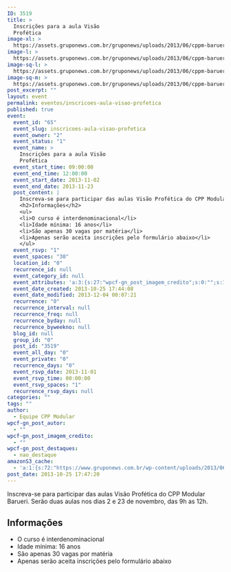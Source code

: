 ```yaml
---
ID: 3519
title: >
  Inscrições para a aula Visão
  Profética
image-xl: >
  https://assets.gruponews.com.br/gruponews/uploads/2013/06/cppm-barueri.jpg
image-l: >
  https://assets.gruponews.com.br/gruponews/uploads/2013/06/cppm-barueri.jpg
image-sq-l: >
  https://assets.gruponews.com.br/gruponews/uploads/2013/06/cppm-barueri.jpg
image-sq-m: >
  https://assets.gruponews.com.br/gruponews/uploads/2013/06/cppm-barueri-720x353.jpg
post_excerpt: ""
layout: event
permalink: eventos/inscricoes-aula-visao-profetica
published: true
event:
  event_id: "65"
  event_slug: inscricoes-aula-visao-profetica
  event_owner: "2"
  event_status: "1"
  event_name: >
    Inscrições para a aula Visão
    Profética
  event_start_time: 09:00:00
  event_end_time: 12:00:00
  event_start_date: 2013-11-02
  event_end_date: 2013-11-23
  post_content: |
    Inscreva-se para participar das aulas Visão Profética do CPP Modular Barueri. Serão duas aulas nos dias 2 e 23 de novembro, das 9h as 12h.
    <h2>Informações</h2>
    <ul>
    <li>O curso é interdenominacional</li>
    <li>Idade mínima: 16 anos</li>
    <li>São apenas 30 vagas por matéria</li>
    <li>Apenas serão aceita inscrições pelo formulário abaixo</li>
    </ul>
  event_rsvp: "1"
  event_spaces: "30"
  location_id: "0"
  recurrence_id: null
  event_category_id: null
  event_attributes: 'a:3:{s:27:"wpcf-gn_post_imagem_credito";s:0:"";s:18:"wpcf-gn_post_autor";s:0:"";s:22:"wpcf-gn_post_destaques";s:14:"destaque_medio";}'
  event_date_created: 2013-10-25 17:44:08
  event_date_modified: 2013-12-04 00:07:21
  recurrence: "0"
  recurrence_interval: null
  recurrence_freq: null
  recurrence_byday: null
  recurrence_byweekno: null
  blog_id: null
  group_id: "0"
  post_id: "3519"
  event_all_day: "0"
  event_private: "0"
  recurrence_days: "0"
  event_rsvp_date: 2013-11-01
  event_rsvp_time: 00:00:00
  event_rsvp_spaces: "1"
  recurrence_rsvp_days: null
categories: ""
tags: ""
author:
  - Equipe CPP Modular
wpcf-gn_post_autor:
  - ""
wpcf-gn_post_imagem_credito:
  - ""
wpcf-gn_post_destaques:
  - nao_destaque
amazonS3_cache:
  - 'a:1:{s:72:"https://www.gruponews.com.br/wp-content/uploads/2013/06/cppm-barueri.jpg";i:3325;}'
post_date: 2013-10-25 17:47:20
---
```

Inscreva-se para participar das aulas Visão Profética do CPP Modular Barueri. Serão duas aulas nos dias 2 e 23 de novembro, das 9h as 12h.
<h2>Informações</h2>
<ul>
	<li>O curso é interdenominacional</li>
	<li>Idade mínima: 16 anos</li>
	<li>São apenas 30 vagas por matéria</li>
	<li>Apenas serão aceita inscrições pelo formulário abaixo</li>
</ul>